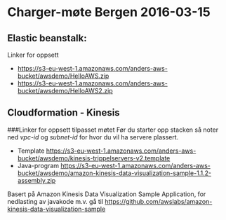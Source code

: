 # Charger-møte Bergen 2016-03-15

## Elastic beanstalk:
Linker for oppsett
* https://s3-eu-west-1.amazonaws.com/anders-aws-bucket/awsdemo/HelloAWS.zip
* https://s3-eu-west-1.amazonaws.com/anders-aws-bucket/awsdemo/HelloAWS2.zip

## Cloudformation - Kinesis

###Linker for oppsett tilpasset møtet
Før du starter opp stacken så noter ned *vpc-id* og *subnet-id* for hvor du vil ha servere plassert.  
* Template https://s3-eu-west-1.amazonaws.com/anders-aws-bucket/awsdemo/kinesis-trippelservers-v2.template
* Java-program https://s3-eu-west-1.amazonaws.com/anders-aws-bucket/awsdemo/amazon-kinesis-data-visualization-sample-1.1.2-assembly.zip

Basert på Amazon Kinesis Data Visualization Sample Application, for nedlasting av javakode m.v. gå til https://github.com/awslabs/amazon-kinesis-data-visualization-sample
